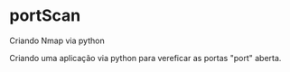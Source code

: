 # portScan
Criando Nmap via python

Criando uma aplicação  via python para vereficar as portas "port" aberta.
